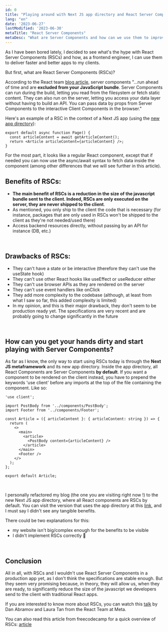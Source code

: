```yaml
---
id: 0
title: "Playing around with Next JS app directory and React Server Components"
lang: "en"
date: '2023-06-27'
lastModified: '2023-06-30'
metaTitle: "React Server Components"
metaDesc: "What are Server Components and how can we use them to improve our React apps ?"
---
```


As I have been bored lately, I decided to see what's the hype with React Server Components (RSCs) and how, as a frontend engineer, I can use them to deliver faster and better apps to my clients.

But first, what are React Server Components (RSCs)?

According to the React team [blog article](https://react.dev/blog/2023/03/22/react-labs-what-we-have-been-working-on-march-2023#react-server-components), server components "...run ahead of time and are **excluded from your JavaScript bundle**. Server Components can run during the build, letting you read from the filesystem or fetch static content. They can also run on the server, letting you access your data layer without having to build an API. You can pass data by props from Server Components to the interactive Client Components in the browser."

Here's an example of a RSC in the context of a Next JS app (using the [new app directory](https://nextjs.org/docs/app)):

```
export default async function Page() {
  const articleContent = await getArticleContent();
  return <Article articleContent={articleContent} />;
}
```

For the most part, it looks like a regular React component, except that if needed you can now use the async/await syntax to fetch data inside the component (among other differences that we will see further in this article). 

## Benefits of RSCs:

- **The main benefit of RSCs is a reduction in the size of the javascript bundle sent to the client. Indeed, RSCs are only executed on the server, they are never shipped to the client**.
- As mentioned, you only ship to the client the code that is necessary (for instance, packages that are only used in RSCs won't be shipped to the client as they're not needed/used there)
- Access backend resources directly, without passing by an API for instance (DB, etc.)

&nbsp;

## Drawbacks of RSCs:

- They can't have a state or be interactive (therefore they can't use the useState hook)
- They can't use other React hooks like useEffect or useReducer either
- They can't use browser APIs as they are rendered on the server
- They can't use event handlers like onClick
- They  add more complexity to the codebase (although, at least from what I saw so far, this added complexity is limited)
- In my opinion, and this is their major drawback, they don't seem to be production ready yet. The specifications are very recent and are probably going to change significantly in the future

&nbsp;

## How can you get your hands dirty and start playing with Server Components?


As far as I know, the only way to start using RSCs today is through the **Next JS metaframework** and its new app directory.
Inside the app directory, all React Components are Server Components **by default**. If you want a component to be rendered on the client instead, you have to prepend the keywords 'use client' before any imports at the top of the file containing the component. Like so:

```
'use client';

import PostBody from '../components/PostBody';
import Footer from '../components/Footer';

const Article = ({ articleContent }: { articleContent: string }) => {
  return (
    <>
      <main>
        <article>
          <PostBody content={articleContent} />
        </article>
      </main>
      <Footer />
    </>
  );
};

export default Article;
```
&nbsp;

I personally refactored my blog (the one you are visiting right now !) to the new Next JS app directory, where all React components are RSCs by default. You can visit the version that uses the app directory at this [link](https://staging.marouanefaris.dev/), and I must say I didn't see any tangible benefits.

 There could be two explanations for this:

- my website isn't big/complex enough for the benefits to be visible
- I didn't implement RSCs correctly 🤷

&nbsp;

## Conclusion

All in all, with RSCs and I wouldn't use React Server Components in a production app yet, as I don't think the specifications are stable enough. But they seem very promising because, in theory, they will allow us, when they are ready, to significantly reduce the size of the javascript we developers send to the client with traditional React apps.

If you are interested to know more about RSCs, you can watch this [talk](https://www.youtube.com/watch?v=TQQPAU21ZUw&t=3276s) by Dan Abramov and Laura Tan from the React Team at Meta. 

You can also read this article from freecodecamp for a quick overview of RSCs: [article](https://www.freecodecamp.org/news/react-server-components-for-beginners/)
